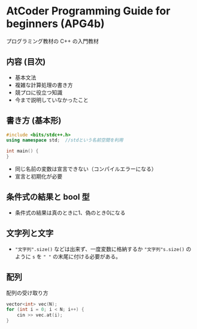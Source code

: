 # AtCoder Programming Guide for beginners (APG4b)

プログラミング教材の C++ の入門教材

## 内容 (目次)

- 基本文法
- 複雑な計算処理の書き方
- 競プロに役立つ知識
- 今まで説明していなかったこと

## 書き方 (基本形)

```cpp
#include <bits/stdc++.h>
using namespace std;  //stdという名前空間を利用

int main() {
}
```

- 同じ名前の変数は宣言できない（コンパイルエラーになる）
- 宣言と初期化が必要

## 条件式の結果と bool 型

- 条件式の結果は真のときに1、偽のとき0になる

## 文字列と文字

- `"文字列".size()` などは出来ず、一度変数に格納するか `"文字列"s.size()` のように `s` を `" "` の末尾に付ける必要がある。

## 配列

配列の受け取り方

```cpp
vector<int> vec(N);
for (int i = 0; i < N; i++) {
    cin >> vec.at(i);
}
```
